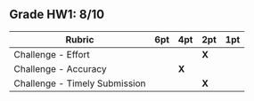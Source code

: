 ## Grade HW1: 8/10

| **Rubric** | **6pt** | **4pt** | **2pt** | **1pt** |
| --- | ---| --- | --- | --- |
| Challenge - Effort | | | **X** | |
| Challenge - Accuracy | | **X** | | |
| Challenge - Timely Submission | | | **X** | |
